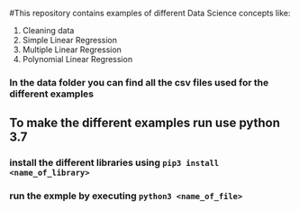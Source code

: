 #This repository contains examples of different Data Science concepts like:

1. Cleaning data
2. Simple Linear Regression
3. Multiple Linear Regression
4. Polynomial Linear Regression

### In the data folder you can find all the csv files used for the different examples

## To make the different examples run use python 3.7
### install the different libraries using `pip3 install <name_of_library>`
### run the exmple by executing `python3 <name_of_file>`